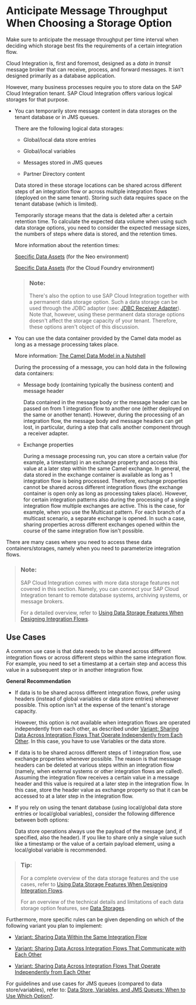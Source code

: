 <!-- loio5b387653ddb14795b9407ebbf471c1cf -->

# Anticipate Message Throughput When Choosing a Storage Option

Make sure to anticipate the message throughput per time interval when deciding which storage best fits the requirements of a certain integration flow.

Cloud Integration is, first and foremost, designed as a *data in transit* message broker that can receive, process, and forward messages. It isn't designed primarily as a database application.

However, many business processes require you to store data on the SAP Cloud Integration tenant. SAP Cloud Integration offers various logical storages for that purpose.

-   You can temporarily store message content in data storages on the tenant database or in JMS queues.

    There are the following logical data storages:

    -   Global/local data store entries

    -   Global/local variables

    -   Messages stored in JMS queues

    -   Partner Directory content


    Data stored in these storage locations can be shared across different steps of an integration flow or across multiple integration flows \(deployed on the same tenant\). Storing such data requires space on the tenant database \(which is limited\).

    Temporarily storage means that the data is deleted after a certain retention time. To calculate the expected data volume when using such data storage options, you need to consider the expected message sizes, the numbers of steps where data is stored, and the retention times.

    More information about the retention times:

    [Specific Data Assets](../SecurityNeo/specific-data-assets-f922344.md) \(for the Neo environment\)

    [Specific Data Assets](../SecurityCF/specific-data-assets-0e4e511.md) \(for the Cloud Foundry environment\)

    > ### Note:  
    > There's also the option to use SAP Cloud Integration together with a permanent data storage option. Such a data storage can be used through the JDBC adapter \(see: [JDBC Receiver Adapter](jdbc-receiver-adapter-88be644.md)\). Note that, however, using these permanent data storage options doesn't affect the storage capacity of your tenant. Therefore, these options aren't object of this discussion.

-   You can use the data container provided by the Camel data model as long as a message processing takes place.

    More information: [The Camel Data Model in a Nutshell](the-camel-data-model-in-a-nutshell-d4f8f03.md)

    During the processing of a message, you can hold data in the following data containers:

    -   Message body \(containing typically the business content\) and message header

        Data contained in the message body or the message header can be passed on from 1 integration flow to another one \(either deployed on the same or another tenant\). However, during the processing of an integration flow, the message body and message headers can get lost, in particular, during a step that calls another component through a receiver adapter.

    -   Exchange properties

        During a message processing run, you can store a certain value \(for example, a timestamp\) in an exchange property and access this value at a later step within the same Camel exchange. In general, the data stored in the exchange container is available as long as 1 integration flow is being processed. Therefore, exchange properties cannot be shared across different integration flows \(the exchange container is open only as long as processing takes place\). However, for certain integration patterns also during the processing of a single integration flow multiple exchanges are active. This is the case, for example, when you use the Multicast pattern. For each branch of a multicast scenario, a separate exchange is opened. In such a case, sharing properties across different exchanges opened within the course of the same integration flow isn't possible.



There are many cases where you need to access these data containers/storages, namely when you need to parameterize integration flows.

> ### Note:  
> SAP Cloud Integration comes with more data storage features not covered in this section. Namely, you can connect your SAP Cloud Integration tenant to remote database systems, archiving systems, or message brokers.
> 
> For a detailed overview, refer to [Using Data Storage Features When Designing Integration Flows](using-data-storage-features-when-designing-integration-flows-a836b4e.md).



<a name="loio5b387653ddb14795b9407ebbf471c1cf__section_axx_3vj_vkb"/>

## Use Cases

A common use case is that data needs to be shared across different integration flows or across different steps within the same integration flow. For example, you need to set a timestamp at a certain step and access this value in a subsequent step or in another integration flow.

**General Recommendation**

-   If data is to be shared across different integration flows, prefer using headers \(instead of global variables or data store entries\) whenever possible. This option isn't at the expense of the tenant's storage capacity.

    However, this option is not available when integration flows are operated independently from each other, as described under [Variant: Sharing Data Across Integration Flows That Operate Independently from Each Other](variant-sharing-data-across-integration-flows-that-operate-independently-from-each-other-1459948.md). In this case, you have to use Variables or the data store.

-   If data is to be shared across different steps of 1 integration flow, use exchange properties whenever possible. The reason is that message headers can be deleted at various steps within an integration flow \(namely, when external systems or other integration flows are called\). Assuming the integration flow receives a certain value in a message header and this value is required at a later step in the integration flow. In this case, store the header value as exchange property so that it can be accessed to at a later step in the integration flow.

-   If you rely on using the tenant database \(using local/global data store entries or local/global variables\), consider the following difference between both options:

    Data store operations always use the payload of the message \(and, if specified, also the header\). If you like to share only a single value such like a timestamp or the value of a certain payload element, using a local/global variable is recommended.


> ### Tip:  
> For a complete overview of the data storage features and the use cases, refer to [Using Data Storage Features When Designing Integration Flows](using-data-storage-features-when-designing-integration-flows-a836b4e.md).
> 
> For an overview of the technical details and limitations of each data storage option features, see [Data Storages](data-storages-31efe35.md).

Furthermore, more specific rules can be given depending on which of the following variant you plan to implement:

-   [Variant: Sharing Data Within the Same Integration Flow](variant-sharing-data-within-the-same-integration-flow-4b75ded.md)

-   [Variant: Sharing Data Across Integration Flows That Communicate with Each Other](variant-sharing-data-across-integration-flows-that-communicate-with-each-other-fe6d139.md)

-   [Variant: Sharing Data Across Integration Flows That Operate Independently from Each Other](variant-sharing-data-across-integration-flows-that-operate-independently-from-each-other-1459948.md)


For guidelines and use cases for JMS queues \(compared to data store/variables\), refer to: [Data Store, Variables, and JMS Queues: When to Use Which Option?](data-store-variables-and-jms-queues-when-to-use-which-option-6bc21cb.md).

